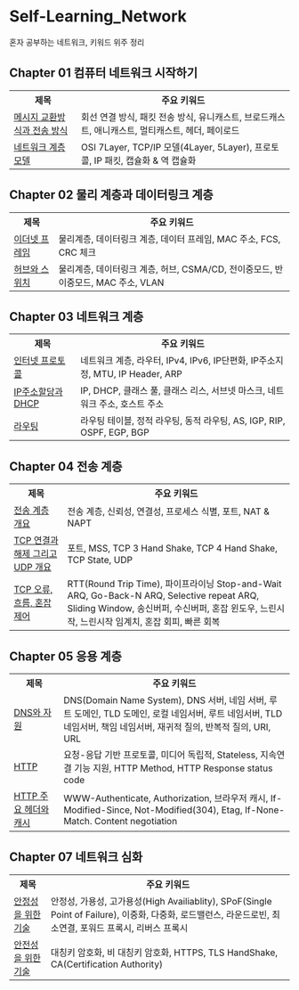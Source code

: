 # Self-Learning_Network

혼자 공부하는 네트워크, 키워드 위주 정리

## Chapter 01 컴퓨터 네트워크 시작하기

<table>
    <tr>
        <th>
            제목
        </th>
        <th>
            주요 키워드
        </th>
    </tr>
    <tr>
        <td><a href="docs/메세지 교환방식.md">메시지 교환방식과 전송 방식</a></td>
        <td>회선 연결 방식, 패킷 전송 방식, 유니캐스트, 브로드캐스트, 애니캐스트, 멀티캐스트, 헤더, 페이로드</td>
    </tr>
    <tr>
        <td><a href="docs/네트워크 계층 모델.md">네트워크 계층 모델</a></td>
        <td>OSI 7Layer, TCP/IP 모델(4Layer, 5Layer), 프로토콜, IP 패킷, 캡슐화 & 역 캡슐화</td>
    </tr>
</table>

## Chapter 02 물리 계층과 데이터링크 계층

<table>
    <tr>
        <th>
            제목
        </th>
        <th>
            주요 키워드
        </th>
    </tr>
    <tr>
        <td><a href="docs/이더넷 프레임.md">이더넷 프레임</a></td>
        <td>물리계층, 데이터링크 계층, 데이터 프레임, MAC 주소, FCS, CRC 체크</td>
    </tr>
    <tr>
        <td><a href="docs/허브와 스위치.md">허브와 스위치</a></td>
        <td>물리계층, 데이터링크 계층, 허브, CSMA/CD, 전이중모드, 반이중모드, MAC 주소, VLAN</td>
    </tr>
</table>

## Chapter 03 네트워크 계층

<table>
    <tr>
        <th>
            제목
        </th>
        <th>
            주요 키워드
        </th>
    </tr>
    <tr>
        <td><a href="docs/인터넷 프로토콜.md">인터넷 프로토콜</a></td>
        <td>네트워크 계층, 라우터, IPv4, IPv6, IP단편화, IP주소지정, MTU, IP Header, ARP</td>
    </tr>
    <tr>
        <td><a href="docs/IP주소할당과 DHCP.md">IP주소할당과 DHCP</a></td>
        <td>IP, DHCP, 클래스 풀, 클래스 리스, 서브넷 마스크, 네트워크 주소, 호스트 주소</td>
    </tr>
    <tr>
        <td><a href="docs/라우팅.md">라우팅</a></td>
        <td>라우팅 테이블, 정적 라우팅, 동적 라우팅, AS, IGP, RIP, OSPF, EGP, BGP</td>
    </tr>
</table>

## Chapter 04 전송 계층

<table>
    <tr>
        <th>
            제목
        </th>
        <th>
            주요 키워드
        </th>
    </tr>
    <tr>
        <td><a href="docs/전송 계층 개요.md">전송 계층 개요</a></td>
        <td>전송 계층, 신뢰성, 연결성, 프로세스 식별, 포트, NAT & NAPT</td>
    </tr>
    <tr>
        <td><a href="docs/TCP 연결과 해제 그리고 UDP 개요.md">TCP 연결과 해제 그리고 UDP 개요</a></td>
        <td>포트, MSS, TCP 3 Hand Shake, TCP 4 Hand Shake, TCP State, UDP</td>
    </tr>
    <tr>
        <td><a href="docs/TCP 오류 흐름 혼잡제어.md">TCP 오류, 흐름, 혼잡제어</a></td>
        <td>RTT(Round Trip Time), 파이프라이닝 Stop-and-Wait ARQ, Go-Back-N ARQ, Selective repeat ARQ, Sliding Window, 송신버퍼, 수신버퍼, 혼잡 윈도우, 느린시작, 느린시작 임계치, 혼잡 회피, 빠른 회복</td>
    </tr>
</table>

## Chapter 05 응용 계층

<table>
    <tr>
        <th>
            제목
        </th>
        <th>
            주요 키워드
        </th>
    </tr>
    <tr>
        <td><a href="docs/DNS와 자원.md">DNS와 자원</a></td>
        <td>DNS(Domain Name System), DNS 서버, 네임 서버, 루트 도메인, TLD 도메인, 로컬 네임서버, 루트 네임서버, TLD 네임서버, 책임 네임서버, 재귀적 질의, 반복적 질의, URI, URL</td>
    </tr>
    <tr>
        <td><a href="docs/HTTP.md">HTTP</a></td>
        <td>요청-응답 기반 프로토콜, 미디어 독립적, Stateless, 지속연결 기능 지원, HTTP Method, HTTP Response status code</td>
    </tr>
    <tr>
        <td><a href="docs/HTTP 주요 헤더와 캐시.md">HTTP 주요 헤더와 캐시</a></td>
        <td>WWW-Authenticate, Authorization, 브라우저 캐시, If-Modified-Since, Not-Modified(304), Etag, If-None-Match. Content negotiation</td>
    </tr>
</table>

## Chapter 07 네트워크 심화

<table>
    <tr>
        <th>
            제목
        </th>
        <th>
            주요 키워드
        </th>
    </tr>
    <tr>
        <td><a href="docs/안정성을 위한 기술.md">안정성을 위한 기술</a></td>
        <td>안정성, 가용성, 고가용성(High Availiablity), SPoF(Single Point of Failure), 이중화, 다중화, 로드밸런스, 라운드로빈, 최소연결, 포워드 프록시, 리버스 프록시</td>
    </tr>
    <tr>
        <td><a href="docs/안전성을 위한 기술.md">안전성을 위한 기술</a></td>
        <td>대칭키 암호화, 비 대칭키 암호화, HTTPS, TLS HandShake, CA(Certification Authority)</td>
    </tr>
</table>

